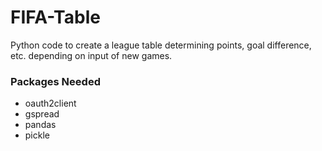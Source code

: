 # FIFA-Table
Python code to create a league table determining points, goal difference, etc. depending on input of new games.

### Packages Needed
* oauth2client
* gspread
* pandas
* pickle
